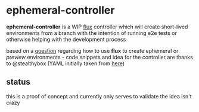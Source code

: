 # ephemeral-controller
**ephemeral-controller** is a WIP [flux](https://github.com/fluxcd/flux2) controller which will create short-lived environments from a branch with the intention of running e2e tests or otherwise helping with the development process

based on a [question](https://github.com/fluxcd/flux2/discussions/8310) regarding how to use **flux** to create ephemeral or _preview_ environments - code snippets and idea for the controller are thanks to @stealthybox (YAML initially taken from [here](https://github.com/fluxcd/flux2/blob/e6132e3/manifests/integrations/registry-credentials-sync/_base/sync.yaml#L58-L84))

## status

this is a proof of concept and currently only serves to validate the idea isn't crazy